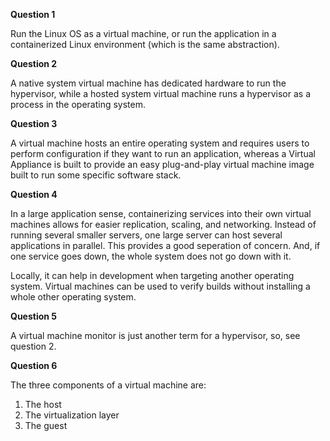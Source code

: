 **Question 1**

Run the Linux OS as a virtual machine, or run the application in a containerized Linux environment (which
is the same abstraction).

**Question 2**

A native system virtual machine has dedicated hardware to run the hypervisor, while a hosted system 
virtual machine runs a hypervisor as a process in the operating system.

**Question 3**

A virtual machine hosts an entire operating system and requires users to perform configuration if they
want to run an application, whereas a Virtual Appliance is built to provide an easy plug-and-play virtual 
machine image built to run some specific software stack.

**Question 4**

In a large application sense, containerizing services into their own virtual machines allows for easier
replication, scaling, and networking. Instead of running several smaller servers, one large server can
host several applications in parallel. This provides a good seperation of concern. And, if one service 
goes down, the whole system does not go down with it.

Locally, it can help in development when targeting another operating system. Virtual machines can be
used to verify builds without installing a whole other operating system.

**Question 5**

A virtual machine monitor is just another term for a hypervisor, so, see question 2.

**Question 6**

The three components of a virtual machine are:

1. The host
2. The virtualization layer
3. The guest
